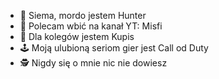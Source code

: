 - 👋 Siema, mordo jestem Hunter 
- 👀 Polecam wbić na kanał YT: Misfi
- 🌱 Dla kolegów jestem Kupis
- 🕹 Moją ulubioną seriom gier jest Call od Duty
- 🕵 Nigdy się o mnie nic nie dowiesz

<!---
Dzięki wielkie że chcesz to coś czytać
--->

